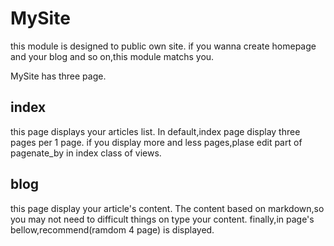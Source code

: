 # MySite

this module is designed to public own site.
if you wanna create homepage and your blog and so on,this module matchs you.

MySite has three page.

## index
this page displays your articles list.
In default,index page display three pages per 1 page.
if you display more and less pages,plase edit part of pagenate_by in index class of views.  

## blog
this page display your article's content.
The content based on markdown,so you may not need to difficult things on type your content.
finally,in page's bellow,recommend(ramdom 4 page) is displayed.
